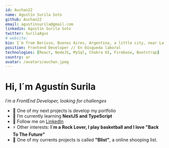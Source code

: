 ```yaml
---
id: Auchan22
name: Agustín Surila Soto
github: Auchan22
email: agustinsurila@gmail.com
linkedin: Agustín Surila Soto
twitter: SurilaAgus
# website: 
bio: I´m from Berisso, Buenos Aires, Argentina, a little city, near La Plata. I´m a self-thaught Frontend Developer, learning the MERN stack, and actually, I´m studdying bachelor of systems, on "Facultad de Informatica", from the "Universidad Nacional de La Plata". I love the competition and challenges. I´m looking for my first job in the IT world. Besides, I have a degree in English Language.
position: Frontend Developer // En búsqueda laboral
technologies: [React, NodeJS, MySql, Chakra UI, Firebase, Bootstrap]
country: ar
avatar: /avatars/auchan.jpeg
---
```


# Hi, I´m Agustín Surila 
_I´m a FrontEnd Developer, looking for challenges_

- 🔭 One of my next projects is develop my portfolio
- 🌱 I’m currently learning **NextJS and TypeScript**
- 📄 Follow me on [LinkedIn](https://www.linkedin.com/in/agust%C3%ADn-surila-soto-80b29b1b5/)
- ⚡ Other interests: **I´m a Rock Lover, I play basketball and I love "Back To The Future"**
- 📢 One of my currents projects is called **"Blist"**, a online shooping list.
